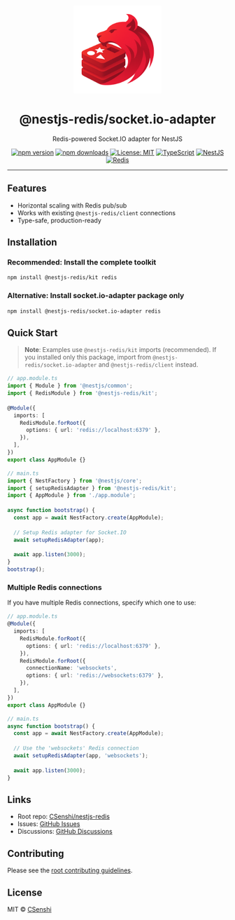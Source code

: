 <div align="center">

<img src="https://raw.githubusercontent.com/CSenshi/nestjs-redis/main/docs/images/logo.png" alt="NestJS Redis Toolkit Logo" width="200" height="200">

# @nestjs-redis/socket.io-adapter

Redis-powered Socket.IO adapter for NestJS

[![npm version](https://badge.fury.io/js/%40nestjs-redis%2Fsocket.io-adapter.svg)](https://www.npmjs.com/package/@nestjs-redis/socket.io-adapter)
[![npm downloads](https://img.shields.io/npm/dm/@nestjs-redis/socket.io-adapter.svg)](https://www.npmjs.com/package/@nestjs-redis/socket.io-adapter)
[![License: MIT](https://img.shields.io/badge/License-MIT-yellow.svg)](https://opensource.org/licenses/MIT)
[![TypeScript](https://img.shields.io/badge/TypeScript-Ready-blue.svg)](https://www.typescriptlang.org/)
[![NestJS](https://img.shields.io/badge/NestJS-9%2B-red.svg)](https://nestjs.com/) [![Redis](https://img.shields.io/badge/Redis-5+-red.svg)](https://redis.io/)

</div>

---

## Features

- Horizontal scaling with Redis pub/sub
- Works with existing `@nestjs-redis/client` connections
- Type-safe, production-ready

## Installation

### Recommended: Install the complete toolkit

```bash
npm install @nestjs-redis/kit redis
```

### Alternative: Install socket.io-adapter package only

```bash
npm install @nestjs-redis/socket.io-adapter redis
```

## Quick Start

> **Note**: Examples use `@nestjs-redis/kit` imports (recommended). If you installed only this package, import from `@nestjs-redis/socket.io-adapter` and `@nestjs-redis/client` instead.

```typescript
// app.module.ts
import { Module } from '@nestjs/common';
import { RedisModule } from '@nestjs-redis/kit';

@Module({
  imports: [
    RedisModule.forRoot({
      options: { url: 'redis://localhost:6379' },
    }),
  ],
})
export class AppModule {}
```

```typescript
// main.ts
import { NestFactory } from '@nestjs/core';
import { setupRedisAdapter } from '@nestjs-redis/kit';
import { AppModule } from './app.module';

async function bootstrap() {
  const app = await NestFactory.create(AppModule);

  // Setup Redis adapter for Socket.IO
  await setupRedisAdapter(app);

  await app.listen(3000);
}
bootstrap();
```

### Multiple Redis connections

If you have multiple Redis connections, specify which one to use:

```typescript
// app.module.ts
@Module({
  imports: [
    RedisModule.forRoot({
      options: { url: 'redis://localhost:6379' },
    }),
    RedisModule.forRoot({
      connectionName: 'websockets',
      options: { url: 'redis://websockets:6379' },
    }),
  ],
})
export class AppModule {}
```

```typescript
// main.ts
async function bootstrap() {
  const app = await NestFactory.create(AppModule);

  // Use the 'websockets' Redis connection
  await setupRedisAdapter(app, 'websockets');

  await app.listen(3000);
}
```

## Links

- Root repo: [CSenshi/nestjs-redis](https://github.com/CSenshi/nestjs-redis)
- Issues: [GitHub Issues](https://github.com/CSenshi/nestjs-redis/issues)
- Discussions: [GitHub Discussions](https://github.com/CSenshi/nestjs-redis/discussions)

## Contributing

Please see the [root contributing guidelines](https://github.com/CSenshi/nestjs-redis#contributing).

## License

MIT © [CSenshi](https://github.com/CSenshi)
